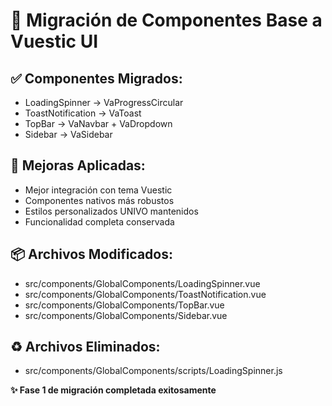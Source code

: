 # 🚀 Migración de Componentes Base a Vuestic UI

## ✅ Componentes Migrados:
- LoadingSpinner → VaProgressCircular
- ToastNotification → VaToast  
- TopBar → VaNavbar + VaDropdown
- Sidebar → VaSidebar

## 🎨 Mejoras Aplicadas:
- Mejor integración con tema Vuestic
- Componentes nativos más robustos
- Estilos personalizados UNIVO mantenidos
- Funcionalidad completa conservada

## 📦 Archivos Modificados:
- src/components/GlobalComponents/LoadingSpinner.vue
- src/components/GlobalComponents/ToastNotification.vue  
- src/components/GlobalComponents/TopBar.vue
- src/components/GlobalComponents/Sidebar.vue

## ♻️ Archivos Eliminados:
- src/components/GlobalComponents/scripts/LoadingSpinner.js

**✨ Fase 1 de migración completada exitosamente**
